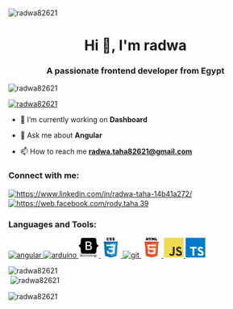 <img align="center" src="https://repository-images.githubusercontent.com/462900780/0a10af70-6cbf-46df-9071-0ff586a3b1d6" width="900" alt="radwa82621" />
<h1 align="center">Hi 👋, I'm radwa</h1>
<h3 align="center">A passionate frontend developer from Egypt</h3>

<p align="left"> <img src="https://komarev.com/ghpvc/?username=radwa82621&label=Profile%20views&color=0e75b6&style=flat" alt="radwa82621" /> </p>

<p align="left"> <a href="https://github.com/ryo-ma/github-profile-trophy"><img src="https://github-profile-trophy.vercel.app/?username=radwa82621" alt="radwa82621" /></a> </p>

- 🔭 I’m currently working on **Dashboard**

- 💬 Ask me about **Angular**

- 📫 How to reach me **radwa.taha82621@gmail.com**

<h3 align="left">Connect with me:</h3>
<p align="left">
<a href="https://linkedin.com/in/https://www.linkedin.com/in/radwa-taha-14b41a272/" target="blank"><img align="center" src="https://raw.githubusercontent.com/rahuldkjain/github-profile-readme-generator/master/src/images/icons/Social/linked-in-alt.svg" alt="https://www.linkedin.com/in/radwa-taha-14b41a272/" height="30" width="40" /></a>
<a href="https://fb.com/https://web.facebook.com/rody.taha.39" target="blank"><img align="center" src="https://raw.githubusercontent.com/rahuldkjain/github-profile-readme-generator/master/src/images/icons/Social/facebook.svg" alt="https://web.facebook.com/rody.taha.39" height="30" width="40" /></a>
</p>

<h3 align="left">Languages and Tools:</h3>
<p align="left"> <a href="https://angular.io" target="_blank" rel="noreferrer"> <img src="https://angular.io/assets/images/logos/angular/angular.svg" alt="angular" width="40" height="40"/> </a> <a href="https://www.arduino.cc/" target="_blank" rel="noreferrer"> <img src="https://cdn.worldvectorlogo.com/logos/arduino-1.svg" alt="arduino" width="40" height="40"/> </a> <a href="https://getbootstrap.com" target="_blank" rel="noreferrer"> <img src="https://raw.githubusercontent.com/devicons/devicon/master/icons/bootstrap/bootstrap-plain-wordmark.svg" alt="bootstrap" width="40" height="40"/> </a> <a href="https://www.w3schools.com/css/" target="_blank" rel="noreferrer"> <img src="https://raw.githubusercontent.com/devicons/devicon/master/icons/css3/css3-original-wordmark.svg" alt="css3" width="40" height="40"/> </a> <a href="https://git-scm.com/" target="_blank" rel="noreferrer"> <img src="https://www.vectorlogo.zone/logos/git-scm/git-scm-icon.svg" alt="git" width="40" height="40"/> </a> <a href="https://www.w3.org/html/" target="_blank" rel="noreferrer"> <img src="https://raw.githubusercontent.com/devicons/devicon/master/icons/html5/html5-original-wordmark.svg" alt="html5" width="40" height="40"/> </a> <a href="https://developer.mozilla.org/en-US/docs/Web/JavaScript" target="_blank" rel="noreferrer"> <img src="https://raw.githubusercontent.com/devicons/devicon/master/icons/javascript/javascript-original.svg" alt="javascript" width="40" height="40"/> </a> <a href="https://www.typescriptlang.org/" target="_blank" rel="noreferrer"> <img src="https://raw.githubusercontent.com/devicons/devicon/master/icons/typescript/typescript-original.svg" alt="typescript" width="40" height="40"/> </a> </p>

<p><img align="left" src="https://github-readme-stats.vercel.app/api/top-langs?username=radwa82621&show_icons=true&locale=en&layout=compact" width="700" alt="radwa82621" /></p>

<p>&nbsp;<img align="center" src="https://github-readme-stats.vercel.app/api?username=radwa82621&show_icons=true&locale=en" width="700" alt="radwa82621" /></p>

<p><img align="center" src="https://github-readme-streak-stats.herokuapp.com/?user=radwa82621&" width="700" alt="radwa82621" /></p>
